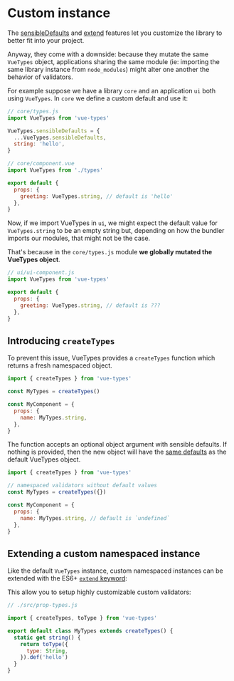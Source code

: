 # Custom instance

<!--@include: ./shared/warning.md-->

The [sensibleDefaults](./index.md#native-types-configuration) and [extend](./extend.md) features let you customize the library to better fit into your project.

Anyway, they come with a downside: because they mutate the same `VueTypes` object, applications sharing the same module (ie: importing the same library instance from `node_modules`) might alter one another the behavior of validators.

For example suppose we have a library `core` and an application `ui` both using `VueTypes`.
In `core` we define a custom default and use it:

```js
// core/types.js
import VueTypes from 'vue-types'

VueTypes.sensibleDefaults = {
  ...VueTypes.sensibleDefaults,
  string: 'hello',
}

// core/component.vue
import VueTypes from './types'

export default {
  props: {
    greeting: VueTypes.string, // default is 'hello'
  },
}
```

Now, if we import VueTypes in `ui`, we might expect the default value for `VueTypes.string` to be an empty string but, depending on how the bundler imports our modules, that might not be the case.

That's because in the `core/types.js` module **we globally mutated the VueTypes object**.

```js
// ui/ui-component.js
import VueTypes from 'vue-types'

export default {
  props: {
    greeting: VueTypes.string, // default is ???
  },
}
```

## Introducing `createTypes`

To prevent this issue, VueTypes provides a `createTypes` function which returns a fresh namespaced object.

```js
import { createTypes } from 'vue-types'

const MyTypes = createTypes()

const MyComponent = {
  props: {
    name: MyTypes.string,
  },
}
```

The function accepts an optional object argument with sensible defaults. If nothing is provided, then the new object will have the [same defaults](/guide/namespaced.html#default-values) as the default VueTypes object.

```js
import { createTypes } from 'vue-types'

// namespaced validators without default values
const MyTypes = createTypes({})

const MyComponent = {
  props: {
    name: MyTypes.string, // default is `undefined`
  },
}
```

## Extending a custom namespaced instance

Like the default `VueTypes` instance, custom namespaced instances can be extended with the ES6+ [`extend` keyword](https://developer.mozilla.org/en-US/docs/Web/JavaScript/Reference/Classes/extends):

This allow you to setup highly customizable custom validators:

```js
// ./src/prop-types.js

import { createTypes, toType } from 'vue-types'

export default class MyTypes extends createTypes() {
  static get string() {
    return toType({
      type: String,
    }).def('hello')
  }
}
```
